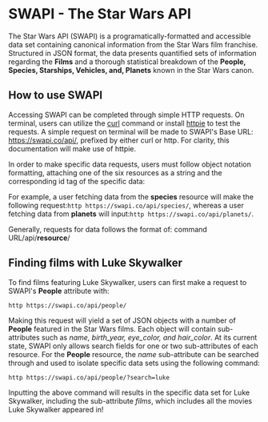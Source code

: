 # SWAPI - The Star Wars API

The Star Wars API (SWAPI) is a programatically-formatted and accessible data set containing canonical information from the Star Wars film franchise. Structured in JSON format, the data presents quantified sets of information regarding the <strong>Films</strong> and a thorough statistical breakdown of the <strong>People, Species, Starships, Vehicles, and, Planets</strong> known in the Star Wars canon.

## How to use SWAPI

Accessing SWAPI can be completed through simple HTTP requests. On terminal, users can utilize the [curl](https://curl.haxx.se) command or install [httpie](https://httpie.org/) to test the requests. A simple request on terminal will be made to SWAPI's Base URL: https://swapi.co/api/, prefixed by either curl or http. For clarity, this documentation will make use of httpie. 

In order to make specific data requests, users must follow object notation formatting, attaching one of the six resources as a string and the corresponding id tag of the specific data:

For example, a user fetching data from the <strong>species</strong> resource will make the following request:```http https://swapi.co/api/species/```, whereas a user fetching data from <strong>planets</strong> will input:```http https://swapi.co/api/planets/```.

Generally, requests for data follows the format of: command URL/api/<strong>resource</strong>/

## Finding films with Luke Skywalker

To find films featuring Luke Skywalker, users can first make a request to SWAPI's <strong>People</strong> attribute with:

```http https://swapi.co/api/people/```

Making this request will yield a set of JSON objects with a number of <strong>People</strong> featured in the Star Wars films.
Each object will contain sub-attributes such as <em>name, birth_year, eye_color, and hair_color</em>. At its current state, SWAPI only allows search fields for one or two sub-attributes of each resource. For the <strong>People</strong> resource, the <em>name</em> sub-attribute can be searched through and used to isolate specific data sets using the following command:

```http https://swapi.co/api/people/?search=luke```

Inputting the above command will results in the specific data set for Luke Skywalker, including the sub-attribute <em>films</em>, which includes all the movies Luke Skywalker appeared in!